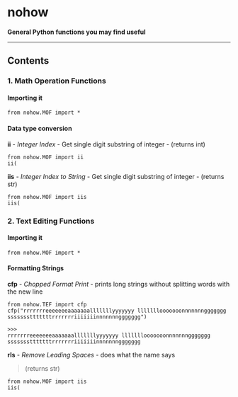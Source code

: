 # nohow

**General Python functions you may find useful**

----------

## Contents
### 1. Math Operation Functions
#### Importing it
 
>
	from nohow.MOF import *

#### Data type conversion
**ii** - *Integer Index* - Get single digit substring of integer - (returns int)
>
	from nohow.MOF import ii
	ii(

**iis** - *Integer Index to String* - Get single digit substring of integer - (returns str)
>
	from nohow.MOF import iis
	iis(


### 2. Text Editing Functions

#### Importing it
 >
	from nohow.MOF import *

#### Formatting Strings
**cfp** - *Chopped Format Print* - prints long strings without splitting words with the new line
>
	from nohow.TEF import cfp
	cfp("rrrrrrreeeeeeeaaaaaaalllllllyyyyyyy lllllllooooooonnnnnnnggggggg ssssssstttttttrrrrrrriiiiiiinnnnnnnggggggg")
>
	>>>
	rrrrrrreeeeeeeaaaaaaalllllllyyyyyyy lllllllooooooonnnnnnnggggggg
	ssssssstttttttrrrrrrriiiiiiinnnnnnnggggggg

**rls** - *Remove Leading Spaces* - does what the name says
> (returns str)
>
	from nohow.MOF import iis
	iis(
